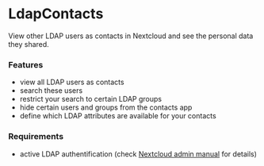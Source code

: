 # LdapContacts
View other LDAP users as contacts in Nextcloud and see the personal data they shared.

### Features
  * view all LDAP users as contacts
  * search these users
  * restrict your search to certain LDAP groups
  * hide certain users and groups from the contacts app
  * define which LDAP attributes are available for your contacts

### Requirements
  * active LDAP authentification (check [Nextcloud admin manual](https://docs.nextcloud.com/server/13/admin_manual/configuration_user/user_auth_ldap.html) for details)